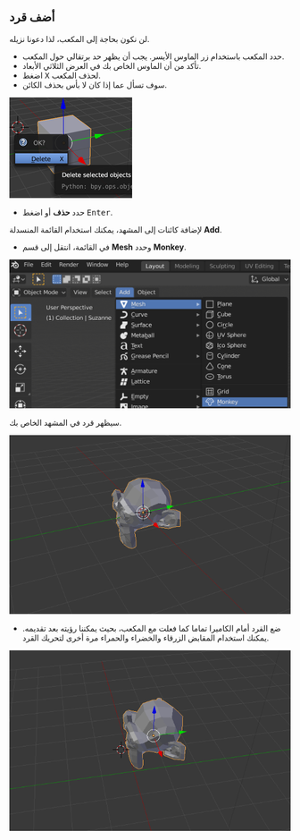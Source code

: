 ## أضف قرد

لن نكون بحاجة إلى المكعب، لذا دعونا نزيله.

+ حدد المكعب باستخدام زر الماوس الأيسر. يجب أن يظهر حد برتقالي حول المكعب.
+ تأكد من أن الماوس الخاص بك في العرض الثلاثي الأبعاد.
+ اضغط <kbd>X</kbd> لحذف المكعب.
+ سوف تسأل عما إذا كان لا بأس بحذف الكائن.

![إزالة هذا العنصر](images/delete-object.png)

+ حدد **حذف** أو اضغط <kbd>Enter</kbd>.

لإضافة كائنات إلى المشهد، يمكنك استخدام القائمة المنسدلة **Add**.

+ في القائمة، انتقل إلى قسم **Mesh** وحدد **Monkey**.

![حدد القرد](images/select-monkey.png)

سيظهر قرد في المشهد الخاص بك.

![يظهر القرد](images/monkey-appears.png)

+ ضع القرد أمام الكاميرا تماما كما فعلت مع المكعب، بحيث يمكننا رؤيته بعد تقديمه. يمكنك استخدام المقابض الزرقاء والخضراء والحمراء مرة أخرى لتحريك القرد.

![وضع الكاميرا](images/camera-monkey.png)